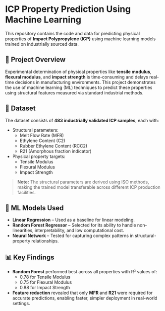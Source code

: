 # ICP Property Prediction Using Machine Learning

This repository contains the code and data for predicting physical properties of **Impact Polypropylene (ICP)** using machine learning models trained on industrially sourced data.

## 📌 Project Overview

Experimental determination of physical properties like **tensile modulus**, **flexural modulus**, and **impact strength** is time-consuming and delays real-time decisions in manufacturing environments. This project demonstrates the use of machine learning (ML) techniques to predict these properties using structural features measured via standard industrial methods.

## 🧪 Dataset

The dataset consists of **483 industrially validated ICP samples**, each with:
- Structural parameters:  
  - Melt Flow Rate (MFR)  
  - Ethylene Content (C2)  
  - Rubber Ethylene Content (RCC2)  
  - R21 (Amorphous fraction indicator)
- Physical property targets:  
  - Tensile Modulus  
  - Flexural Modulus  
  - Impact Strength

> **Note:** The structural parameters are derived using ISO methods, making the trained model transferable across different ICP production facilities.

## 🧠 ML Models Used

- **Linear Regression** – Used as a baseline for linear modeling.
- **Random Forest Regressor** – Selected for its ability to handle non-linearities, interpretability, and low computational cost.
- **Neural Network** – Tested for capturing complex patterns in structural-property relationships.

## 📊 Key Findings

- **Random Forest** performed best across all properties with R² values of:
  - 0.78 for Tensile Modulus
  - 0.75 for Flexural Modulus
  - 0.88 for Impact Strength
- **Feature reduction** revealed that only **MFR** and **R21** were required for accurate predictions, enabling faster, simpler deployment in real-world settings.


